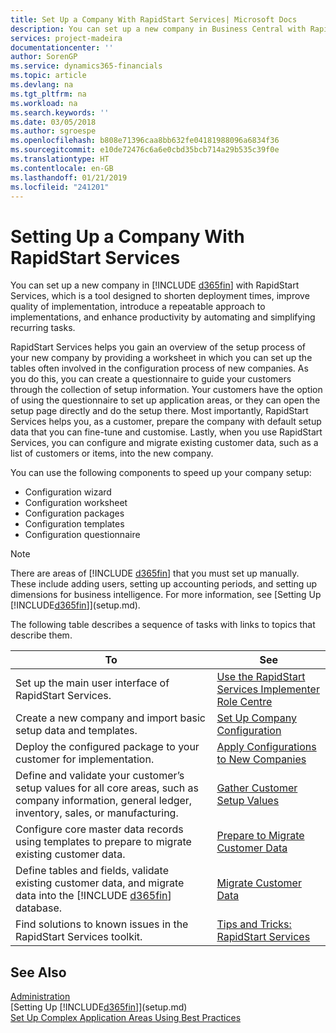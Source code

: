 ```yaml
---
title: Set Up a Company With RapidStart Services| Microsoft Docs
description: You can set up a new company in Business Central with RapidStart services, which is a tool designed to shorten deployment times, improve quality of implementation, introduce a repeatable approach to implementations, and enhance productivity by automating and simplifying recurring tasks.
services: project-madeira
documentationcenter: ''
author: SorenGP
ms.service: dynamics365-financials
ms.topic: article
ms.devlang: na
ms.tgt_pltfrm: na
ms.workload: na
ms.search.keywords: ''
ms.date: 03/05/2018
ms.author: sgroespe
ms.openlocfilehash: b808e71396caa8bb632fe04181988096a6834f36
ms.sourcegitcommit: e10de72476c6a6e0cbd35bcb714a29b535c39f0e
ms.translationtype: HT
ms.contentlocale: en-GB
ms.lasthandoff: 01/21/2019
ms.locfileid: "241201"
---
```

# <a name="setting-up-a-company-with-rapidstart-services"></a>Setting Up a Company With RapidStart Services
You can set up a new company in [!INCLUDE [d365fin](includes/d365fin_md.md)] with RapidStart Services, which is a tool designed to shorten deployment times, improve quality of implementation, introduce a repeatable approach to implementations, and enhance productivity by automating and simplifying recurring tasks.  

RapidStart Services helps you gain an overview of the setup process of your new company by providing a worksheet in which you can set up the tables often involved in the configuration process of new companies. As you do this, you can create a questionnaire to guide your customers through the collection of setup information. Your customers have the option of using the questionnaire to set up application areas, or they can open the setup page directly and do the setup there. Most importantly, RapidStart Services helps you, as a customer, prepare the company with default setup data that you can fine-tune and customise. Lastly, when you use RapidStart Services, you can configure and migrate existing customer data, such as a list of customers or items, into the new company.

You can use the following components to speed up your company setup:  

-   Configuration wizard  
-   Configuration worksheet  
-   Configuration packages  
-   Configuration templates  
-   Configuration questionnaire  

> [!Note]
>  There are areas of [!INCLUDE [d365fin](includes/d365fin_md.md)] that you must set up manually. These include adding users, setting up accounting periods, and setting up dimensions for business intelligence. For more information, see [Setting Up [!INCLUDE[d365fin](includes/d365fin_md.md)]](setup.md).

 The following table describes a sequence of tasks with links to topics that describe them.


|                                                                        **To**                                                                         |                                                             **See**                                                              |
|-------------------------------------------------------------------------------------------------------------------------------------------------------|----------------------------------------------------------------------------------------------------------------------------------|
|                                                Set up the main user interface of RapidStart Services.                                                 | [Use the RapidStart Services Implementer Role Centre](admin-how-to-use-the-rapidstart-services-role-center-to-track-progress.md) |
|                                            Create a new company and import basic setup data and templates.                                            |                              [Set Up Company Configuration](admin-set-up-company-configuration.md)                               |
|                                          Deploy the configured package to your customer for implementation.                                           |                      [Apply Configurations to New Companies](admin-apply-configuration-to-new-companies.md)                      |
| Define and validate your customer’s setup values for all core areas, such as company information, general ledger, inventory, sales, or manufacturing. |                              [Gather Customer Setup Values](admin-gather-customer-setup-values.md)                               |
|                           Configure core master data records using templates to prepare to migrate existing customer data.                            |                [Prepare to Migrate Customer Data](admin-use-templates-to-prepare-customer-data-for-migration.md)                 |
|      Define tables and fields, validate existing customer data, and migrate data into the [!INCLUDE [d365fin](includes/d365fin_md.md)] database.      |                                     [Migrate Customer Data](admin-migrate-customer-data.md)                                      |
|                                          Find solutions to known issues in the RapidStart Services toolkit.                                           |                       [Tips and Tricks: RapidStart Services](admin-tips-and-tricks-rapidstart-services.md)                       |

## <a name="see-also"></a>See Also  
[Administration](admin-setup-and-administration.md)  
[Setting Up [!INCLUDE[d365fin](includes/d365fin_md.md)]](setup.md)  
[Set Up Complex Application Areas Using Best Practices](set-up-complex-application-areas-using-best-practices.md)   
